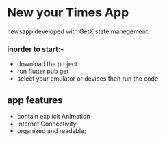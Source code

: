 # New your Times App 

newsapp developed with GetX state manegement.

### inorder to start:-
-  download the project
-  run flutter pub get 
-  select your emulator or devices then run the code
 

## app features
-  contain explicit Animation
-    internet Connectivity
-  organized and readable;

